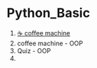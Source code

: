# Python_Basic
1. <a href="https://example.com](https://github.com/nicehyun/Python_Basic/tree/coffe_machine" target="_blank">☕️ coffee machine</a>
2. coffee machine - OOP
3. Quiz - OOP
4. 
